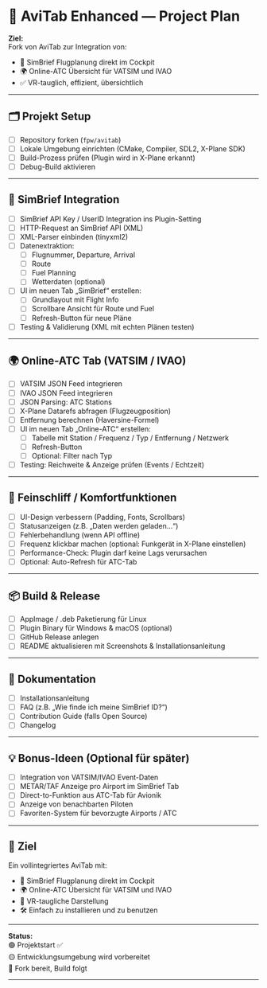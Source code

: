 # 🚀 AviTab Enhanced — Project Plan

**Ziel:**  
Fork von AviTab zur Integration von:
- 🧩 SimBrief Flugplanung direkt im Cockpit
- 🌍 Online-ATC Übersicht für VATSIM und IVAO
- ✅ VR-tauglich, effizient, übersichtlich

---

## 🗂️ Projekt Setup

- [ ] Repository forken (`fpw/avitab`)
- [ ] Lokale Umgebung einrichten (CMake, Compiler, SDL2, X-Plane SDK)
- [ ] Build-Prozess prüfen (Plugin wird in X-Plane erkannt)
- [ ] Debug-Build aktivieren

---

## 🧩 SimBrief Integration

- [ ] SimBrief API Key / UserID Integration ins Plugin-Setting
- [ ] HTTP-Request an SimBrief API (XML)
- [ ] XML-Parser einbinden (tinyxml2)
- [ ] Datenextraktion:
  - [ ] Flugnummer, Departure, Arrival
  - [ ] Route
  - [ ] Fuel Planning
  - [ ] Wetterdaten (optional)

- [ ] UI im neuen Tab „SimBrief“ erstellen:
  - [ ] Grundlayout mit Flight Info
  - [ ] Scrollbare Ansicht für Route und Fuel
  - [ ] Refresh-Button für neue Pläne

- [ ] Testing & Validierung (XML mit echten Plänen testen)

---

## 🌍 Online-ATC Tab (VATSIM / IVAO)

- [ ] VATSIM JSON Feed integrieren
- [ ] IVAO JSON Feed integrieren
- [ ] JSON Parsing: ATC Stations
- [ ] X-Plane Datarefs abfragen (Flugzeugposition)
- [ ] Entfernung berechnen (Haversine-Formel)
- [ ] UI im neuen Tab „Online-ATC“ erstellen:
  - [ ] Tabelle mit Station / Frequenz / Typ / Entfernung / Netzwerk
  - [ ] Refresh-Button
  - [ ] Optional: Filter nach Typ

- [ ] Testing: Reichweite & Anzeige prüfen (Events / Echtzeit)

---

## 🎨 Feinschliff / Komfortfunktionen

- [ ] UI-Design verbessern (Padding, Fonts, Scrollbars)
- [ ] Statusanzeigen (z.B. „Daten werden geladen…“)
- [ ] Fehlerbehandlung (wenn API offline)
- [ ] Frequenz klickbar machen (optional: Funkgerät in X-Plane einstellen)
- [ ] Performance-Check: Plugin darf keine Lags verursachen
- [ ] Optional: Auto-Refresh für ATC-Tab

---

## 📦 Build & Release

- [ ] AppImage / .deb Paketierung für Linux
- [ ] Plugin Binary für Windows & macOS (optional)
- [ ] GitHub Release anlegen
- [ ] README aktualisieren mit Screenshots & Installationsanleitung

---

## 📖 Dokumentation

- [ ] Installationsanleitung
- [ ] FAQ (z.B. „Wie finde ich meine SimBrief ID?“)
- [ ] Contribution Guide (falls Open Source)
- [ ] Changelog

---

## 💡 Bonus-Ideen (Optional für später)

- [ ] Integration von VATSIM/IVAO Event-Daten
- [ ] METAR/TAF Anzeige pro Airport im SimBrief Tab
- [ ] Direct-to-Funktion aus ATC-Tab für Avionik
- [ ] Anzeige von benachbarten Piloten
- [ ] Favoriten-System für bevorzugte Airports / ATC

---

## 🎉 Ziel

Ein vollintegriertes AviTab mit:
- 🧩 SimBrief Flugplanung direkt im Cockpit
- 🌍 Online-ATC Übersicht für VATSIM und IVAO
- 🚀 VR-taugliche Darstellung
- 🛠️ Einfach zu installieren und zu benutzen

---

**Status:**  
🟢 Projektstart ✅  
🟡 Entwicklungsumgebung wird vorbereitet  
🔵 Fork bereit, Build folgt

---


